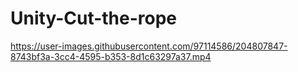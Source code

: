 # Unity-Cut-the-rope

https://user-images.githubusercontent.com/97114586/204807847-8743bf3a-3cc4-4595-b353-8d1c63297a37.mp4

